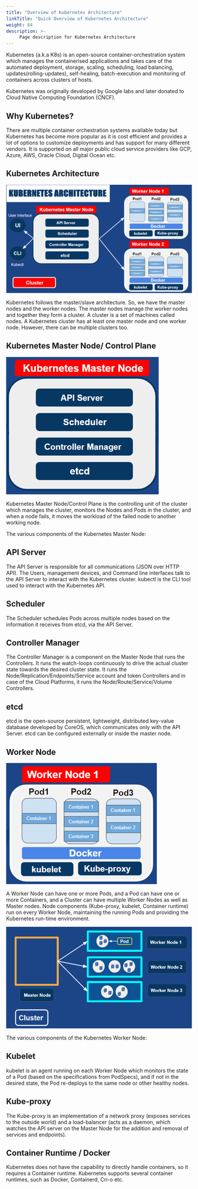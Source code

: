 ```yaml
---
title: "Overview of Kubernetes Architecture"
linkTitle: "Quick Overview of Kubernetes Architecture"
weight: 84
description: >-
     Page description for Kubernetes Architecture
---
```



Kubernetes (a.k.a K8s) is an open-source container-orchestration system which manages the containerised applications and takes care of the automated deployment, storage, scaling, scheduling, load balancing, updates(rolling-updates), self-healing, batch-execution and monitoring of containers across clusters of hosts.<br></p>

<p>Kubernetes was originally developed by Google labs and later donated to Cloud Native Computing Foundation (CNCF).&nbsp;</p>

## Why Kubernetes?

There are multiple container orchestration systems available today but Kubernetes has become more popular as it is cost efficient and provides a lot of options to customize deployments and has support for many different vendors. It is supported on all major public cloud service providers like GCP, Azure, AWS, Oracle Cloud, Digital Ocean etc.

## Kubernetes Architecture

![My Image](image1.png)

Kubernetes follows the master/slave architecture. So, we have the master nodes and the worker nodes. The master nodes manage the worker nodes and together they form a cluster. A cluster is a set of machines called nodes. A Kubernetes cluster has at least one master node and one worker node. However, there can be multiple clusters too.

## Kubernetes Master Node/ Control Plane

![My Image](image2.png)

Kubernetes Master Node/Control Plane is the controlling unit of the cluster which manages the cluster, monitors the Nodes and Pods in the cluster, and when a node fails, it moves the workload of the failed node to another working node.

The various components of the Kubernetes Master Node:

## API Server

The API Server is responsible for all communications (JSON over HTTP API). The Users, management devices, and Command line interfaces talk to the API Server to interact with the Kubernetes cluster. kubectl is the CLI tool used to interact with the Kubernetes API.

## Scheduler 

The Scheduler schedules Pods across multiple nodes based on the information it receives from etcd, via the API Server.

## Controller Manager

The Controller Manager is a component on the Master Node  that runs the Controllers. It  runs the watch-loops continuously to drive the actual cluster state towards the desired cluster state. It runs the Node/Replication/Endpoints/Service account and token Controllers and in case of the Cloud Platforms, it runs the Node/Route/Service/Volume Controllers.

## etcd

etcd is the open-source persistent, lightweight, distributed key-value database developed by CoreOS, which communicates only with the API Server. etcd can be configured externally or inside the master node.

## Worker Node

![My Image](image3.png)

A Worker Node can have one or more Pods, and a Pod can have one or more Containers, and a Cluster can have multiple Worker Nodes as well as Master nodes. Node components (Kube-proxy, kubelet, Container runtime) run on every Worker Node, maintaining the running Pods and providing the Kubernetes run-time environment.

![My Image](image4.png)

The various components of the Kubernetes Worker Node:

## Kubelet

kubelet is an agent running on each Worker Node which monitors the state of a Pod (based on the specifications from PodSpecs), and if not in the desired state, the Pod re-deploys to the same node or other healthy nodes.

## Kube-proxy

The Kube-proxy is an implementation of a network proxy (exposes services to the outside world) and a load-balancer (acts as a daemon, which watches the API server on the Master Node for the addition and removal of services and endpoints).

## Container Runtime / Docker

Kubernetes does not have the capability to directly handle containers, so it requires a Container runtime. Kubernetes supports several container runtimes, such as Docker, Containerd, Cri-o etc. 


